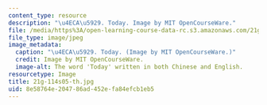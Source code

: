 ```yaml
---
content_type: resource
description: "\u4ECA\u5929. Today. Image by MIT OpenCourseWare."
file: /media/https%3A/open-learning-course-data-rc.s3.amazonaws.com/21g-114-chinese-vi-streamlined-spring-2005/8e58764e204786ad452efa84efcb1eb5_21g-114s05-th.jpg
file_type: image/jpeg
image_metadata:
  caption: "\u4ECA\u5929. Today. (Image by MIT OpenCourseWare.)"
  credit: Image by MIT OpenCourseWare.
  image-alt: The word 'Today' written in both Chinese and English.
resourcetype: Image
title: 21g-114s05-th.jpg
uid: 8e58764e-2047-86ad-452e-fa84efcb1eb5
---
```

